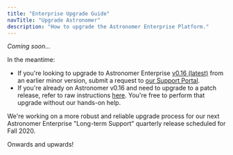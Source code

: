 ```yaml
---
title: "Enterprise Upgrade Guide"
navTitle: "Upgrade Astronomer"
description: "How to upgrade the Astronomer Enterprise Platform."
---
```


_Coming soon…_

In the meantime:

- If you're looking to upgrade to Astronomer Enterprise [v0.16 (latest)](/docs/enterprise/stable/resources/release-notes) from an earlier minor version, submit a request to [our Support Portal](support.astronomer.io).
- If you're already on Astronomer v0.16 and need to upgrade to a patch release, refer to raw instructions [here](https://github.com/astronomer/docs/blob/main/enterprise/v0.16/06_manage-astronomer/05_upgrade-astronomer.md). You're free to perform that upgrade without our hands-on help.

We're working on a more robust and reliable upgrade process for our next Astronomer Enterprise "Long-term Support" quarterly release scheduled for Fall 2020.

Onwards and upwards!
